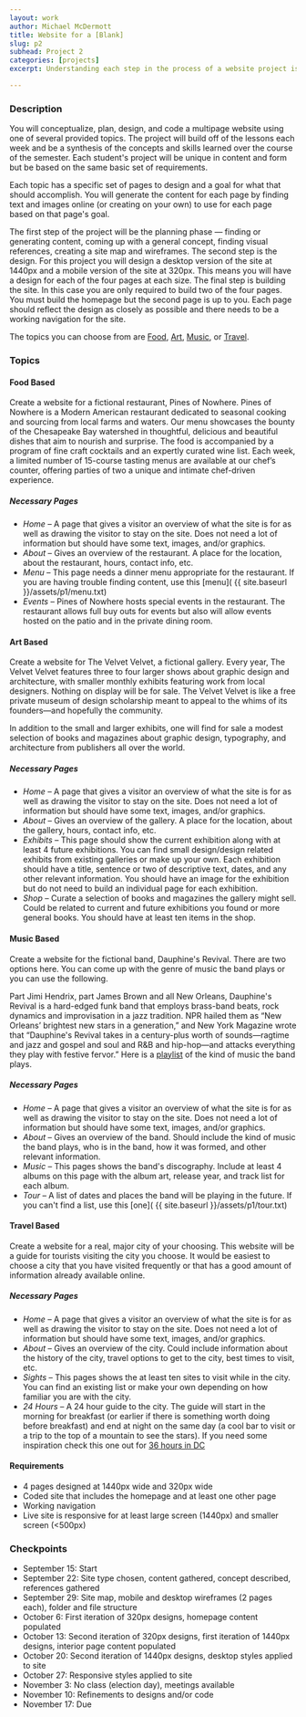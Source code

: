 ```yaml
---
layout: work
author: Michael McDermott
title: Website for a [Blank]
slug: p2
subhead: Project 2
categories: [projects]
excerpt: Understanding each step in the process of a website project is important no matter what role you take in that process. Understanding how a website is planned and conceptualized or how a website is build can help the design. Understanding the concepts and principles that went into the design can help how a site is built. This project puts you in each role of the process, from the initial idea to the final build.

---
```


### Description
You will conceptualize, plan, design, and code a multipage website using one of several provided topics. The project will build off of the lessons each week and be a synthesis of the concepts and skills learned over the course of the semester. Each student's project will be unique in content and form but be based on the same basic set of requirements.

Each topic has a specific set of pages to design and a goal for what that should accomplish. You will generate the content for each page by finding text and images online (or creating on your own) to use for each page based on that page's goal.

The first step of the project will be the planning phase &mdash; finding or generating content, coming up with a general concept, finding visual references, creating a site map and wireframes. The second step is the design. For this project you will design a desktop version of the site at 1440px and a mobile version of the site at 320px. This means you will have a design for each of the four pages at each size. The final step is building the site. In this case you are only required to build two of the four pages. You must build the homepage but the second page is up to you. Each page should reflect the design as closely as possible and there needs to be a working navigation for the site.

The topics you can choose from are <a href="#food">Food</a>, <a href="#art">Art</a>, <a href="#music">Music</a>, or <a href="#travel">Travel</a>.

### Topics
#### <span id="food">Food Based</span>
Create a website for a fictional restaurant, Pines of Nowhere. Pines of Nowhere is a Modern American restaurant dedicated to seasonal cooking and sourcing from local farms and waters. Our menu showcases the bounty of the Chesapeake Bay watershed in thoughtful, delicious and beautiful dishes that aim to nourish and surprise. The food is accompanied by a program of fine craft cocktails and an expertly curated wine list. Each week, a limited number of 15-course tasting menus are available at our chef’s counter, offering parties of two a unique and intimate chef-driven experience.

##### Necessary Pages
* _Home_ &ndash; A page that gives a visitor an overview of what the site is for as well as drawing the visitor to stay on the site. Does not need a lot of information but should have some text, images, and/or graphics.
* _About_ &ndash; Gives an overview of the restaurant. A place for the location, about the restaurant, hours, contact info, etc.
* _Menu_ &ndash; This page needs a dinner menu appropriate for the restaurant. If you are having trouble finding content, use this [menu]( {{ site.baseurl }}/assets/p1/menu.txt)
* _Events_ &ndash; Pines of Nowhere hosts special events in the restaurant. The restaurant allows full buy outs for events but also will allow events hosted on the patio and in the private dining room.

#### <span id="art">Art Based</span>
Create a website for The Velvet Velvet, a fictional gallery. Every year, The Velvet Velvet features three to four larger shows about graphic design and architecture, with smaller monthly exhibits featuring work from local designers. Nothing on display will be for sale. The Velvet Velvet is like a free private museum of design scholarship meant to appeal to the whims of its founders—and hopefully the community.

In addition to the small and larger exhibits, one will find for sale a modest selection of books and magazines about graphic design, typography, and architecture from publishers all over the world.

##### Necessary Pages
* _Home_ &ndash; A page that gives a visitor an overview of what the site is for as well as drawing the visitor to stay on the site. Does not need a lot of information but should have some text, images, and/or graphics.
* _About_ &ndash; Gives an overview of the gallery. A place for the location, about the gallery, hours, contact info, etc.
* _Exhibits_ &ndash; This page should show the current exhibition along with at least 4 future exhibitions. You can find small design/design related exhibits from existing galleries or make up your own. Each exhibition should have a title, sentence or two of descriptive text, dates, and any other relevant information. You should have an image for the exhibition but do not need to build an individual page for each exhibition.
* _Shop_ &ndash; Curate a selection of books and magazines the gallery might sell. Could be related to current and future exhibitions you found or more general books. You should have at least ten items in the shop.

#### <span id="music">Music Based</span>
Create a website for the fictional band, Dauphine's Revival. There are two options here. You can come up with the genre of music the band plays or you can use the following.

Part Jimi Hendrix, part James Brown and all New Orleans, Dauphine's Revival is a hard-edged funk band that employs brass-band beats, rock dynamics and improvisation in a jazz tradition. NPR hailed them as “New Orleans’ brightest new stars in a generation,” and New York Magazine wrote that “Dauphine's Revival takes in a century-plus worth of sounds—ragtime and jazz and gospel and soul and R&B and hip-hop—and attacks everything they play with festive fervor.” Here is a [playlist](https://open.spotify.com/playlist/0QWli5D7u30kIWANKYNhgQ?si=arNZCl6TTumTaGWysJ_pcg) of the kind of music the band plays.

##### Necessary Pages
* _Home_ &ndash; A page that gives a visitor an overview of what the site is for as well as drawing the visitor to stay on the site. Does not need a lot of information but should have some text, images, and/or graphics.
* _About_ &ndash; Gives an overview of the band. Should include the kind of music the band plays, who is in the band, how it was formed, and other relevant information.
* _Music_ &ndash; This pages shows the band's discography. Include at least 4 albums on this page with the album art, release year, and track list for each album.
* _Tour_ &ndash; A list of dates and places the band will be playing in the future. If you can't find a list, use this [one]( {{ site.baseurl }}/assets/p1/tour.txt)

#### <span id="place">Travel Based</span>
Create a website for a real, major city of your choosing. This website will be a guide for tourists visiting the city you choose. It would be easiest to choose a city that you have visited frequently or that has a good amount of information already available online.

##### Necessary Pages
* _Home_ &ndash; A page that gives a visitor an overview of what the site is for as well as drawing the visitor to stay on the site. Does not need a lot of information but should have some text, images, and/or graphics.
* _About_ &ndash; Gives an overview of the city. Could include information about the history of the city, travel options to get to the city, best times to visit, etc.
* _Sights_ &ndash; This pages shows the at least ten sites to visit while in the city. You can find an existing list or make your own depending on how familiar you are with the city.
* _24 Hours_ &ndash; A 24 hour guide to the city. The guide will start in the morning for breakfast (or earlier if there is something worth doing before breakfast) and end at night on the same day (a cool bar to visit or a trip to the top of a mountain to see the stars). If you need some inspiration check this one out for [36 hours in DC](https://www.nytimes.com/interactive/2018/01/18/travel/what-to-do-36-hours-in-washington-dc.html)

#### Requirements

* 4 pages designed at 1440px wide and 320px wide
* Coded site that includes the homepage and at least one other page
* Working navigation
* Live site is responsive for at least large screen (1440px) and smaller screen (<500px)

### Checkpoints
* September 15: Start
* September 22: Site type chosen, content gathered, concept described, references gathered
* September 29: Site map, mobile and desktop wireframes (2 pages each), folder and file structure
* October 6: First iteration of 320px designs, homepage content populated
* October 13: Second iteration of 320px designs, first iteration of 1440px designs, interior page content populated
* October 20: Second iteration of 1440px designs, desktop styles applied to site
* October 27: Responsive styles applied to site
* November 3: No class (election day), meetings available
* November 10: Refinements to designs and/or code
* November 17: Due
